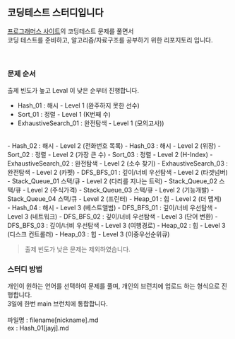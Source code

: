 ## 코딩테스트 스터디입니다

[프로그래머스 사이트](https://programmers.co.kr/learn/challenges)의 코딩테스트 문제를 풀면서 <br>
코딩 테스트를 준비하고, 알고리즘/자료구조를 공부하기 위한 리포지토리 입니다.

<br>

### 문제 순서

출제 빈도가 높고 Leval 이 낮은 순부터 진행합니다.<br>
- Hash_01 : 해시 - Level 1 (완주하지 못한 선수)
- Sort_01 : 정렬 - Level 1 (K번째 수)
- ExhaustiveSearch_01 : 완전탐색 - Level 1 (모의고사))
<br>
- Hash_02 : 해시 - Level 2 (전화번호 목록)
- Hash_03 : 해시 - Level 2 (위장)
- Sort_02 : 정렬 - Level 2 (가장 큰 수)
- Sort_03 : 정렬 - Level 2 (H-Index)
- ExhaustiveSearch_02 : 완전탐색 - Level 2 (소수 찾기)
- ExhaustiveSearch_03 : 완전탐색 - Level 2 (카펫)
- DFS_BFS_01 : 깊이/너비 우선탐색 - Level 2 (타겟넘버)
- Stack_Queue_01 스택/큐 - Level 2 (다리를 지나는 트럭)
- Stack_Queue_02 스택/큐 - Level 2 (주식가격)
- Stack_Queue_03 스택/큐 - Level 2 (기능개발)
- Stack_Queue_04 스택/큐 - Level 2 (프린터)
- Heap_01 : 힙 - Level 2 (더 맵게)
<br>
- Hash_04 : 해시 - Level 3 (베스트앨범)
- DFS_BFS_01 : 깊이/너비 우선탐색 - Level 3 (네트워크)
- DFS_BFS_02 : 깊이/너비 우선탐색 - Level 3 (단어 변환)
- DFS_BFS_03 : 깊이/너비 우선탐색 - Level 3 (여행경로)
- Heap_02 : 힙 - Level 3 (디스크 컨트롤러)
- Heap_03 : 힙 - Level 3 (이중우선순위큐)

> 출제 빈도가 낮은 문제는 제외하였습니다.

### 스터디 방법

개인이 원하는 언어를 선택하여 문제를 풀며, 개인의 브런치에 업로드 하는 형식으로 진행합니다.<br>
3일에 한번 main 브런치에 통합합니다.<br>
<br>
파일명 : filename[nickname].md<br>
ex : Hash_01[jayj].md